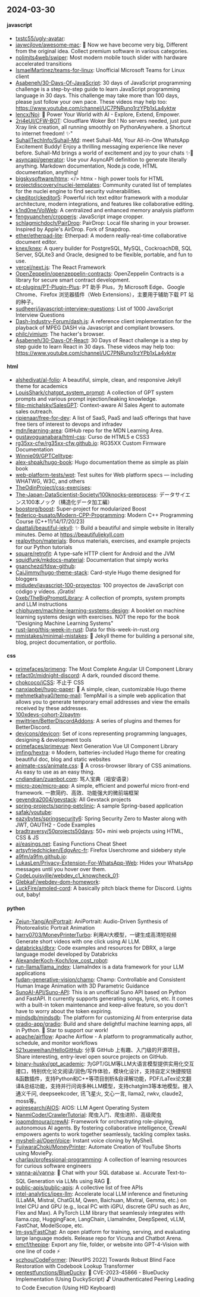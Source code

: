 ## 2024-03-30

#### javascript
* [txstc55/ugly-avatar](https://github.com/txstc55/ugly-avatar): 
* [jaywcjlove/awesome-mac](https://github.com/jaywcjlove/awesome-mac):  Now we have become very big, Different from the original idea. Collect premium software in various categories.
* [nolimits4web/swiper](https://github.com/nolimits4web/swiper): Most modern mobile touch slider with hardware accelerated transitions
* [IsmaelMartinez/teams-for-linux](https://github.com/IsmaelMartinez/teams-for-linux): Unofficial Microsoft Teams for Linux client
* [Asabeneh/30-Days-Of-JavaScript](https://github.com/Asabeneh/30-Days-Of-JavaScript): 30 days of JavaScript programming challenge is a step-by-step guide to learn JavaScript programming language in 30 days. This challenge may take more than 100 days, please just follow your own pace. These videos may help too: https://www.youtube.com/channel/UC7PNRuno1rzYPb1xLa4yktw
* [lencx/Noi](https://github.com/lencx/Noi): 🚀 Power Your World with AI - Explore, Extend, Empower.
* [2ri4eUI/CFW-BOT](https://github.com/2ri4eUI/CFW-BOT): Cloudflare Woker Bot ! No servers needed, just pure Xray link creation, all running smoothly on PythonAnywhere. a Shortcut to internet freedom! ✨"
* [SuhailTechInfo/Suhail-Md](https://github.com/SuhailTechInfo/Suhail-Md): meet Suhail-Md, Your All-in-One WhatsApp Excitement Buddy! Enjoy a thrilling messaging experience like never before. Suhail-Md brings a world of excitement and joy to your chats ✨🤖
* [asyncapi/generator](https://github.com/asyncapi/generator): Use your AsyncAPI definition to generate literally anything. Markdown documentation, Node.js code, HTML documentation, anything!
* [bigskysoftware/htmx](https://github.com/bigskysoftware/htmx): </> htmx - high power tools for HTML
* [projectdiscovery/nuclei-templates](https://github.com/projectdiscovery/nuclei-templates): Community curated list of templates for the nuclei engine to find security vulnerabilities.
* [ckeditor/ckeditor5](https://github.com/ckeditor/ckeditor5): Powerful rich text editor framework with a modular architecture, modern integrations, and features like collaborative editing.
* [k1nd0ne/VolWeb](https://github.com/k1nd0ne/VolWeb): A centralized and enhanced memory analysis platform
* [fengyuanchen/cropperjs](https://github.com/fengyuanchen/cropperjs): JavaScript image cropper.
* [schlagmichdoch/PairDrop](https://github.com/schlagmichdoch/PairDrop): PairDrop: Local file sharing in your browser. Inspired by Apple's AirDrop. Fork of Snapdrop.
* [ether/etherpad-lite](https://github.com/ether/etherpad-lite): Etherpad: A modern really-real-time collaborative document editor.
* [knex/knex](https://github.com/knex/knex): A query builder for PostgreSQL, MySQL, CockroachDB, SQL Server, SQLite3 and Oracle, designed to be flexible, portable, and fun to use.
* [vercel/next.js](https://github.com/vercel/next.js): The React Framework
* [OpenZeppelin/openzeppelin-contracts](https://github.com/OpenZeppelin/openzeppelin-contracts): OpenZeppelin Contracts is a library for secure smart contract development.
* [pt-plugins/PT-Plugin-Plus](https://github.com/pt-plugins/PT-Plugin-Plus): PT 助手 Plus，为 Microsoft Edge、Google Chrome、Firefox 浏览器插件（Web Extensions），主要用于辅助下载 PT 站的种子。
* [sudheerj/javascript-interview-questions](https://github.com/sudheerj/javascript-interview-questions): List of 1000 JavaScript Interview Questions
* [Dash-Industry-Forum/dash.js](https://github.com/Dash-Industry-Forum/dash.js): A reference client implementation for the playback of MPEG DASH via Javascript and compliant browsers.
* [philc/vimium](https://github.com/philc/vimium): The hacker's browser.
* [Asabeneh/30-Days-Of-React](https://github.com/Asabeneh/30-Days-Of-React): 30 Days of React challenge is a step by step guide to learn React in 30 days. These videos may help too: https://www.youtube.com/channel/UC7PNRuno1rzYPb1xLa4yktw

#### html
* [alshedivat/al-folio](https://github.com/alshedivat/al-folio): A beautiful, simple, clean, and responsive Jekyll theme for academics
* [LouisShark/chatgpt_system_prompt](https://github.com/LouisShark/chatgpt_system_prompt): A collection of GPT system prompts and various prompt injection/leaking knowledge.
* [filip-michalsky/SalesGPT](https://github.com/filip-michalsky/SalesGPT): Context-aware AI Sales Agent to automate sales outreach.
* [ripienaar/free-for-dev](https://github.com/ripienaar/free-for-dev): A list of SaaS, PaaS and IaaS offerings that have free tiers of interest to devops and infradev
* [mdn/learning-area](https://github.com/mdn/learning-area): GitHub repo for the MDN Learning Area.
* [gustavoguanabara/html-css](https://github.com/gustavoguanabara/html-css): Curso de HTML5 e CSS3
* [rg35xx-cfw/rg35xx-cfw.github.io](https://github.com/rg35xx-cfw/rg35xx-cfw.github.io): RG35XX Custom Firmware Documentation
* [Winnie09/GPTCelltype](https://github.com/Winnie09/GPTCelltype): 
* [alex-shpak/hugo-book](https://github.com/alex-shpak/hugo-book): Hugo documentation theme as simple as plain book
* [web-platform-tests/wpt](https://github.com/web-platform-tests/wpt): Test suites for Web platform specs — including WHATWG, W3C, and others
* [TheOdinProject/css-exercises](https://github.com/TheOdinProject/css-exercises): 
* [The-Japan-DataScientist-Society/100knocks-preprocess](https://github.com/The-Japan-DataScientist-Society/100knocks-preprocess): データサイエンス100本ノック（構造化データ加工編）
* [boostorg/boost](https://github.com/boostorg/boost): Super-project for modularized Boost
* [federico-busato/Modern-CPP-Programming](https://github.com/federico-busato/Modern-CPP-Programming): Modern C++ Programming Course (C++11/14/17/20/23)
* [daattali/beautiful-jekyll](https://github.com/daattali/beautiful-jekyll): ✨ Build a beautiful and simple website in literally minutes. Demo at https://beautifuljekyll.com
* [realpython/materials](https://github.com/realpython/materials): Bonus materials, exercises, and example projects for our Python tutorials
* [square/retrofit](https://github.com/square/retrofit): A type-safe HTTP client for Android and the JVM
* [squidfunk/mkdocs-material](https://github.com/squidfunk/mkdocs-material): Documentation that simply works
* [gsanchezd/fdsw-github](https://github.com/gsanchezd/fdsw-github): 
* [CaiJimmy/hugo-theme-stack](https://github.com/CaiJimmy/hugo-theme-stack): Card-style Hugo theme designed for bloggers
* [midudev/javascript-100-proyectos](https://github.com/midudev/javascript-100-proyectos): 100 proyectos de JavaScript con código y vídeos. ¡Gratis!
* [0xeb/TheBigPromptLibrary](https://github.com/0xeb/TheBigPromptLibrary): A collection of prompts, system prompts and LLM instructions
* [chiphuyen/machine-learning-systems-design](https://github.com/chiphuyen/machine-learning-systems-design): A booklet on machine learning systems design with exercises. NOT the repo for the book "Designing Machine Learning Systems"
* [rust-lang/this-week-in-rust](https://github.com/rust-lang/this-week-in-rust): Data for this-week-in-rust.org
* [mmistakes/minimal-mistakes](https://github.com/mmistakes/minimal-mistakes): 📐 Jekyll theme for building a personal site, blog, project documentation, or portfolio.

#### css
* [primefaces/primeng](https://github.com/primefaces/primeng): The Most Complete Angular UI Component Library
* [refact0r/midnight-discord](https://github.com/refact0r/midnight-discord): A dark, rounded discord theme.
* [chokcoco/iCSS](https://github.com/chokcoco/iCSS): 不止于 CSS
* [nanxiaobei/hugo-paper](https://github.com/nanxiaobei/hugo-paper): 🪺 A simple, clean, customizable Hugo theme
* [mehmetkahya0/temp-mail](https://github.com/mehmetkahya0/temp-mail): TempMail is a simple web application that allows you to generate temporary email addresses and view the emails received by these addresses.
* [100xdevs-cohort-2/paytm](https://github.com/100xdevs-cohort-2/paytm): 
* [mwittrien/BetterDiscordAddons](https://github.com/mwittrien/BetterDiscordAddons): A series of plugins and themes for BetterDiscord.
* [devicons/devicon](https://github.com/devicons/devicon): Set of icons representing programming languages, designing & development tools
* [primefaces/primevue](https://github.com/primefaces/primevue): Next Generation Vue UI Component Library
* [imfing/hextra](https://github.com/imfing/hextra): 🔯 Modern, batteries-included Hugo theme for creating beautiful doc, blog and static websites
* [animate-css/animate.css](https://github.com/animate-css/animate.css): 🍿 A cross-browser library of CSS animations. As easy to use as an easy thing.
* [cndiandian/zuanbot.com](https://github.com/cndiandian/zuanbot.com): 骂人宝典（祖安语录）
* [micro-zoe/micro-app](https://github.com/micro-zoe/micro-app): A simple, efficient and powerful micro front-end framework. 一款简约、高效、功能强大的微前端框架
* [gevendra2004/gevstack](https://github.com/gevendra2004/gevstack): All Gevstack projects
* [spring-projects/spring-petclinic](https://github.com/spring-projects/spring-petclinic): A sample Spring-based application
* [safak/youtube](https://github.com/safak/youtube): 
* [eazybytes/springsecurity6](https://github.com/eazybytes/springsecurity6): Spring Security Zero to Master along with JWT, OAUTH2 - Code Examples
* [bradtraversy/50projects50days](https://github.com/bradtraversy/50projects50days): 50+ mini web projects using HTML, CSS & JS
* [ai/easings.net](https://github.com/ai/easings.net): Easing Functions Cheat Sheet
* [artsyfriedchicken/EdgyArc-fr](https://github.com/artsyfriedchicken/EdgyArc-fr): Firefox Userchrome and sidebery style
* [a9fm/a9fm.github.io](https://github.com/a9fm/a9fm.github.io): 
* [LukasLen/Privacy-Extension-For-WhatsApp-Web](https://github.com/LukasLen/Privacy-Extension-For-WhatsApp-Web): Hides your WhatsApp messages until you hover over them.
* [CodeLouisville/webdev_c1_knowcheck_01](https://github.com/CodeLouisville/webdev_c1_knowcheck_01): 
* [GlebkaF/webdev-dom-homework](https://github.com/GlebkaF/webdev-dom-homework): 
* [LuckFire/amoled-cord](https://github.com/LuckFire/amoled-cord): A basically pitch black theme for Discord. Lights out, baby!

#### python
* [Zejun-Yang/AniPortrait](https://github.com/Zejun-Yang/AniPortrait): AniPortrait: Audio-Driven Synthesis of Photorealistic Portrait Animation
* [harry0703/MoneyPrinterTurbo](https://github.com/harry0703/MoneyPrinterTurbo): 利用AI大模型，一键生成高清短视频 Generate short videos with one click using AI LLM.
* [databricks/dbrx](https://github.com/databricks/dbrx): Code examples and resources for DBRX, a large language model developed by Databricks
* [AlexanderKoch-Koch/low_cost_robot](https://github.com/AlexanderKoch-Koch/low_cost_robot): 
* [run-llama/llama_index](https://github.com/run-llama/llama_index): LlamaIndex is a data framework for your LLM applications
* [fudan-generative-vision/champ](https://github.com/fudan-generative-vision/champ): Champ: Controllable and Consistent Human Image Animation with 3D Parametric Guidance
* [SunoAI-API/Suno-API](https://github.com/SunoAI-API/Suno-API): This is an unofficial Suno API based on Python and FastAPI. It currently supports generating songs, lyrics, etc. It comes with a built-in token maintenance and keep-alive feature, so you don't have to worry about the token expiring.
* [mindsdb/mindsdb](https://github.com/mindsdb/mindsdb): The platform for customizing AI from enterprise data
* [gradio-app/gradio](https://github.com/gradio-app/gradio): Build and share delightful machine learning apps, all in Python. 🌟 Star to support our work!
* [apache/airflow](https://github.com/apache/airflow): Apache Airflow - A platform to programmatically author, schedule, and monitor workflows
* [521xueweihan/HelloGitHub](https://github.com/521xueweihan/HelloGitHub): 分享 GitHub 上有趣、入门级的开源项目。Share interesting, entry-level open source projects on GitHub.
* [binary-husky/gpt_academic](https://github.com/binary-husky/gpt_academic): 为GPT/GLM等LLM大语言模型提供实用化交互接口，特别优化论文阅读/润色/写作体验，模块化设计，支持自定义快捷按钮&函数插件，支持Python和C++等项目剖析&自译解功能，PDF/LaTex论文翻译&总结功能，支持并行问询多种LLM模型，支持chatglm3等本地模型。接入通义千问, deepseekcoder, 讯飞星火, 文心一言, llama2, rwkv, claude2, moss等。
* [agiresearch/AIOS](https://github.com/agiresearch/AIOS): AIOS: LLM Agent Operating System
* [NanmiCoder/CrawlerTutorial](https://github.com/NanmiCoder/CrawlerTutorial): 爬虫入门、爬虫进阶、高级爬虫
* [joaomdmoura/crewAI](https://github.com/joaomdmoura/crewAI): Framework for orchestrating role-playing, autonomous AI agents. By fostering collaborative intelligence, CrewAI empowers agents to work together seamlessly, tackling complex tasks.
* [myshell-ai/OpenVoice](https://github.com/myshell-ai/OpenVoice): Instant voice cloning by MyShell.
* [FujiwaraChoki/MoneyPrinter](https://github.com/FujiwaraChoki/MoneyPrinter): Automate Creation of YouTube Shorts using MoviePy.
* [charlax/professional-programming](https://github.com/charlax/professional-programming): A collection of learning resources for curious software engineers
* [vanna-ai/vanna](https://github.com/vanna-ai/vanna): 🤖 Chat with your SQL database 📊. Accurate Text-to-SQL Generation via LLMs using RAG 🔄.
* [public-apis/public-apis](https://github.com/public-apis/public-apis): A collective list of free APIs
* [intel-analytics/ipex-llm](https://github.com/intel-analytics/ipex-llm): Accelerate local LLM inference and finetuning (LLaMA, Mistral, ChatGLM, Qwen, Baichuan, Mixtral, Gemma, etc.) on Intel CPU and GPU (e.g., local PC with iGPU, discrete GPU such as Arc, Flex and Max). A PyTorch LLM library that seamlessly integrates with llama.cpp, HuggingFace, LangChain, LlamaIndex, DeepSpeed, vLLM, FastChat, ModelScope, etc.
* [lm-sys/FastChat](https://github.com/lm-sys/FastChat): An open platform for training, serving, and evaluating large language models. Release repo for Vicuna and Chatbot Arena.
* [emcf/thepipe](https://github.com/emcf/thepipe): Export any file, folder, or website into GPT-4-Vision with one line of code ⚡
* [sczhou/CodeFormer](https://github.com/sczhou/CodeFormer): [NeurIPS 2022] Towards Robust Blind Face Restoration with Codebook Lookup Transformer
* [pentestfunctions/BlueDucky](https://github.com/pentestfunctions/BlueDucky): 🚨 CVE-2023-45866 - BlueDucky Implementation (Using DuckyScript) 🔓 Unauthenticated Peering Leading to Code Execution (Using HID Keyboard)
